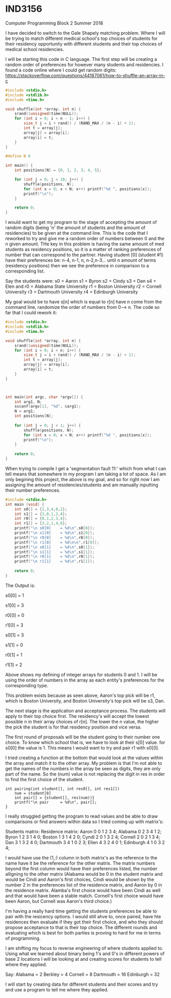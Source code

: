 # IND3156
Computer Programming Block 2 Summer 2018

I have decided to switch to the Gale Shapely matching problem. Where I will be trying to match different medical school's top choices of students for their residency opportunity with different students and their top choices of medical school residencies. 

I will be starting this code in C language.
The first step will be creating a random order of preferences for however many students and residencies.
I found a code online where I could get random digits: https://stackoverflow.com/questions/44187061/how-to-shuffle-an-array-in-c
``` c
#include <stdio.h>
#include <stdlib.h>
#include <time.h>

void shuffle(int *array, int n) {
    srand((unsigned)time(NULL));
    for (int i = 0; i < n - 1; i++) {
        size_t j = i + rand() / (RAND_MAX / (n - i) + 1);
        int t = array[j];
        array[j] = array[i];
        array[i] = t;
    }
}

#define N 6

int main() {
    int positions[N] = {0, 1, 2, 3, 4, 5};

    for (int j = 0; j < 10; j++) {
        shuffle(positions, N);
        for (int x = 0; x < N; x++) printf("%d ", positions[x]);
        printf("\n");
    }

    return 0;
}
```
I would want to get my program to the stage of accepting the amount of random digits (being 'n' the amount of students and the amount of residencies) to be given at the command line. This is the code that I reworked to try and give me a random order of numbers between 0 and the n given amount. THe key in this problem is having the same amount of med students as residency positions, so it is a matter of ranking preferences of number that can correspond to the partner. Having student [0] (student #1) have their preferences be: n-4, n-1, n, n-2,n-3... until n amount of terms (residency positions) then we see the preference in comparison to a corresponding list.

Say the students were:
s0 = Aaron
s1 = Byron
s2 = Cindy
s3 = Dan
s4 = Elen
and 
r0 = Alabama State University
r1 = Boston University
r2 = Cornell University
r3 = Dartmouth University
r4 = Edinburgh University

My goal would be to have s[n] which is equal to r[n] have n come from the command line, randomize the order of numbers from 0--> n.
The code so far that I could rework it:

```c
#include <stdio.h>
#include <stdlib.h>
#include <time.h>

void shuffle(int *array, int n) {
    srand((unsigned)time(NULL));
    for (int i = 0; i < n; i++) {
        size_t j = i + rand() / (RAND_MAX / (n - i) + 1);
        int t = array[j];
        array[j] = array[i];
        array[i] = t;
    }
}



int main(int argc, char *argv[]) {
    int arg1, N;
    sscanf(argv[1], "%d", &arg1);
    N = arg1;
    int positions[N];
    
    for (int j = 0; j < 1; j++) {
        shuffle(positions, N);
        for (int x = 0; x < N; x++) printf("%d ", positions[x]);
        printf("\n");
    }
    
    return 0;
}
```

When trying to compile I get a 'segmentation fault 11:' which from what I can tell means that somewhere in my program I am taking a lot of space. As I am only begining this project, the above is my goal, and so for right now I am assigning the amount of residencies/students and am manually inputting their number preferences. 
``` c
#include <stdio.h>
int main (void) {
    int s0[] = {1,3,4,0,2};
    int s1[] = {3,0,1,2,4};
    int r0[] = {0,1,2,3,4};
    int r1[] = {3,2,1,4,0};
    printf("\n s0[0]    = %d\n",s0[0]);
    printf("\n s1[0]    = %d\n",s1[0]);
    printf("\n r0[0]    = %d\n",r0[0]);
    printf("\n r1[0]    = %d\n\n",r1[0]);
    printf("\n s0[1]    = %d\n",s0[1]);
    printf("\n s1[1]    = %d\n",s1[1]);
    printf("\n r0[1]    = %d\n",r0[1]);
    printf("\n r1[1]    = %d\n",r1[1]);
    
    return 0;
}
```
The Output is: 

 s0[0]    = 1

 s1[0]    = 3

 r0[0]    = 0

 r1[0]    = 3


 s0[1]    = 3

 s1[1]    = 0

 r0[1]    = 1

 r1[1]    = 2
 
Above shows my defining of integer arrays for students 0 and 1. I will be using the order of numbers in the array as each entity's preferences for the corresponding type. 

This problem exists because as seen above, Aaron's top pick will be r1, which is Boston University, and Boston University's top pick will be s3, Dan.  

The next stage is the application and acceptance process.
The students will apply to their top choice first. The residency's will accept the lowest possible n in their array choices of r[n]. The lower the n value, the higher the pick the student is for that residency position and vice versa. 

The first round of proposals will be the student going to their number one choice. To know which school that is, we have to look at their s[0] value. for s0[0] the value is 1. This means I would want to try and pair r1 with s0[0]. 

I tried creating a function at the bottom that would look at the values within the array and match it to the other array. My problem is that I'm not able to get the names of the numbers in the array be seen as digits, they are only part of the name. So the (num) value is not replacing the digit in res in order to find the first choice of the student.
```
int pairing(int student[], int res0[], int res1[])
    num = student[0]
    int pair[] = {student[], res(num))}
    printf("\n pair     = %d\n", pair[];
}
```
I really struggled getting the program to read values and be able to draw comparisons or find answers within data so I tried coming up with matrix's:

Students matrix:                          Residence matrix:
Aaron   0  0 1 2 3 4;                    Alabama     0  2 3 4 1 2;
Byron   1  2 3 1 4 0;                    Boston      1  3 1 4 2 0;
Cyndi   2  0 1 3 2 4;                    Cornell     2  0 2 1 3 4;
Dan     3  1 3 2 4 0;                    Dartmouth   3  4 1 0 2 3;
Ellen   4  3 2 4 0 1;                    Edinburgh   4  1 0 3 2 4;

I would have use the (1,:) column in both matrix's as the reference to the name have it be the reference for the other matrix. The matrix numbers beyond the first column would have their preferences listed, the number alligning to the other matrix (Alabama would be 0 in the student matrix and would be Cindi and Aaron's first choices, Cindi would be shown by the number 2 in the preferences list of the residence matrix, and Aaron by 0 in the residence matrix. Alamba's first choice would have been Cindi as well and that would have been a stable match. Cornell's first choice would have been Aaron, but Cornell was Aaron's third choice.)

I'm having a really hard time getting the students preferences be able to pair with the resicency options. I would still ahve to, once paired, have hte residences then evaluate if they got their first choice, and who they should propose acceptance to that is their top choice. The different rounds and evaluating which is best for both parties is proving to hard for me in terms of programming.

I am shifting my focus to reverse engineering of where students applied to. Using what we learned about binary being 1's and 0's in different powers of base 2 locations I will be looking at and creating scores for students to tell where they applied.

Say:
Alabama     = 2
Berkley     = 4
Cornell     = 8
Dartmouth   = 16
Edinburgh   = 32

I will start by creating data for different students and their scores and try and use a program to tell me where they applied.


